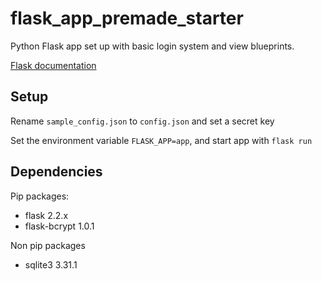 # flask_app_premade_starter
Python Flask app set up with basic login system and view blueprints.

[Flask documentation](https://flask.palletsprojects.com/en/2.2.x/)

## Setup
Rename `sample_config.json` to `config.json` and set a secret key

Set the environment variable `FLASK_APP=app`,  and start app with `flask run`

## Dependencies
Pip packages:
- flask 2.2.x
- flask-bcrypt 1.0.1

Non pip packages
- sqlite3 3.31.1